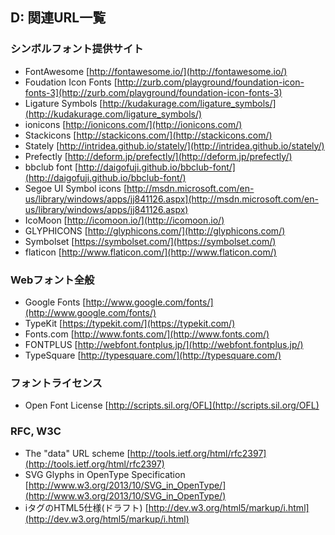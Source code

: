 ## D: 関連URL一覧

### シンボルフォント提供サイト

- FontAwesome [http://fontawesome.io/](http://fontawesome.io/)
- Foudation Icon Fonts [http://zurb.com/playground/foundation-icon-fonts-3](http://zurb.com/playground/foundation-icon-fonts-3)
- Ligature Symbols [http://kudakurage.com/ligature_symbols/](http://kudakurage.com/ligature_symbols/)
- ionicons [http://ionicons.com/](http://ionicons.com/)
- Stackicons [http://stackicons.com/](http://stackicons.com/)
- Stately [http://intridea.github.io/stately/](http://intridea.github.io/stately/)
- Prefectly [http://deform.jp/prefectly/](http://deform.jp/prefectly/)
- bbclub font [http://daigofuji.github.io/bbclub-font/](http://daigofuji.github.io/bbclub-font/)
- Segoe UI Symbol icons [http://msdn.microsoft.com/en-us/library/windows/apps/jj841126.aspx](http://msdn.microsoft.com/en-us/library/windows/apps/jj841126.aspx)
- IcoMoon [http://icomoon.io/](http://icomoon.io/)
- GLYPHICONS [http://glyphicons.com/](http://glyphicons.com/)
- Symbolset [https://symbolset.com/](https://symbolset.com/)
- flaticon [http://www.flaticon.com/](http://www.flaticon.com/)


### Webフォント全般

* Google Fonts [http://www.google.com/fonts/](http://www.google.com/fonts/)
* TypeKit [https://typekit.com/](https://typekit.com/)
* Fonts.com [http://www.fonts.com/](http://www.fonts.com/)
* FONTPLUS [http://webfont.fontplus.jp/](http://webfont.fontplus.jp/)
* TypeSquare [http://typesquare.com/](http://typesquare.com/)


### フォントライセンス

* Open Font License [http://scripts.sil.org/OFL](http://scripts.sil.org/OFL)


### RFC, W3C

- The "data" URL scheme [http://tools.ietf.org/html/rfc2397](http://tools.ietf.org/html/rfc2397)
- SVG Glyphs in OpenType Specification [http://www.w3.org/2013/10/SVG_in_OpenType/](http://www.w3.org/2013/10/SVG_in_OpenType/)
- iタグのHTML5仕様(ドラフト) [http://dev.w3.org/html5/markup/i.html](http://dev.w3.org/html5/markup/i.html)

